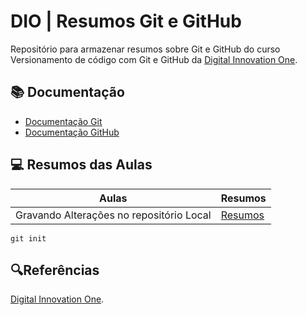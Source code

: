 
# DIO | Resumos Git e GitHub

Repositório para armazenar resumos sobre Git e GitHub do curso Versionamento de código com Git e GitHub da [Digital Innovation One](https://www.dio.me/).

## 📚 Documentação
- [Documentação Git](http://git-scm.com/doc)
- [Documentação GitHub](http://docs.github.com/)

## 💻 Resumos das Aulas

| Aulas | Resumos |
|-------|---------|
| Gravando Alterações no repositório Local | [Resumos]()|

```
git init
```

## 🔍Referências 
[Digital Innovation One]().